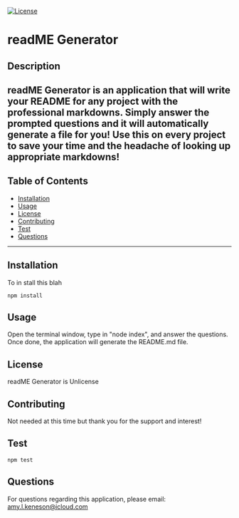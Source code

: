 
  
  [![License](https://img.shields.io/badge/license-Unlicense-blue.svg)](http://unlicense.org/)

  

  # readME Generator
  ## Description
  readME Generator is an application that will write your README for any project with the professional markdowns. Simply answer the prompted questions and it will automatically generate a file for you! Use this on every project to save your time and the headache of looking up appropriate markdowns!
  ---
  ## Table of Contents

  * [Installation](#installation)
  * [Usage](#usage)
  * [License](#license)
  * [Contributing](#contributing)
  * [Test](#test)
  * [Questions](#questions)
 ---
 ## Installation
  To in stall this blah
  ```
  npm install
  ```

  ## Usage
  Open the terminal window, type in "node index", and answer the questions. Once done, the application will generate the README.md file.

  ## License
  readME Generator is Unlicense

  ## Contributing
  Not needed at this time but thank you for the support and interest!

  ## Test

  ```
  npm test
  ```

  ## Questions
  For questions regarding this application, please email: 
  amy.l.keneson@icloud.com




